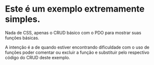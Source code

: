 # Este é um exemplo extremamente simples.

Nada de CSS, apenas o CRUD básico com o PDO para mostrar suas funções básicas.

A intenção é a de quando estiver encontrando dificuldade com o uso de funções poder comentar ou excluir a função e substituir pelo respectivo código do CRUD deste exemplo.
